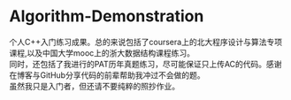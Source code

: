 # Algorithm-Demonstration
个人C++入门练习成果。总的来说包括了coursera上的北大程序设计与算法专项课程,以及中国大学mooc上的浙大数据结构课程练习。  
同时，还包括了我进行的PAT历年真题练习，尽可能保证只上传AC的代码。感谢在博客与GitHub分享代码的前辈帮助我冲过不会做的题。  
虽然我只是入门者，但还请不要纯粹的照抄作业。
